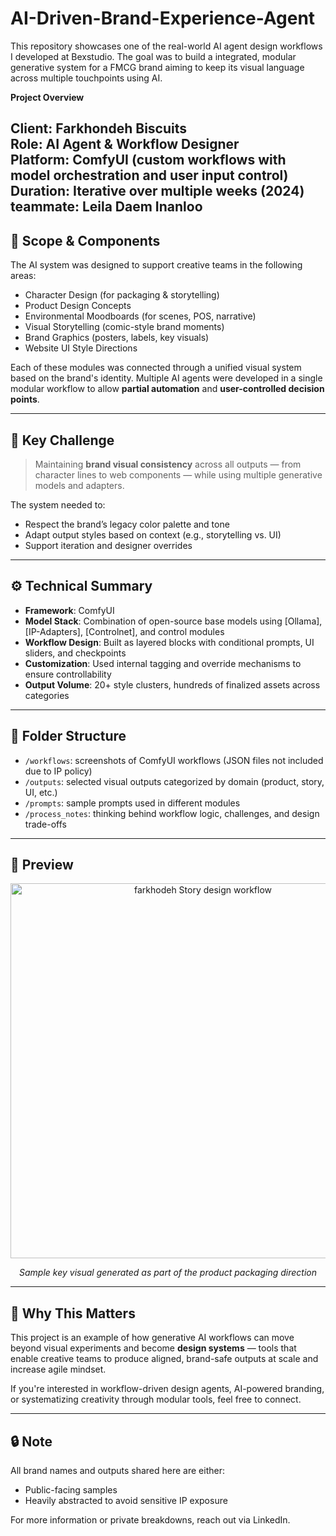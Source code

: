 # AI-Driven-Brand-Experience-Agent
This repository showcases one of the real-world AI agent design workflows I developed at Bexstudio. The goal was to build a integrated, modular generative system for a FMCG brand aiming to keep its visual language across multiple touchpoints using AI.

**Project Overview**

**Client**: Farkhondeh Biscuits  
**Role**: AI Agent & Workflow Designer  
**Platform**: ComfyUI (custom workflows with model orchestration and user input control)  
**Duration**: Iterative over multiple weeks (2024)
**teammate**: Leila Daem Inanloo
---

## 🧩 Scope & Components
The AI system was designed to support creative teams in the following areas:

- Character Design (for packaging & storytelling)
- Product Design Concepts
- Environmental Moodboards (for scenes, POS, narrative)
- Visual Storytelling (comic-style brand moments)
- Brand Graphics (posters, labels, key visuals)
- Website UI Style Directions

Each of these modules was connected through a unified visual system based on the brand's identity. Multiple AI agents were developed in a single modular workflow to allow **partial automation** and **user-controlled decision points**.

---

## 🎯 Key Challenge

> Maintaining **brand visual consistency** across all outputs — from character lines to web components — while using multiple generative models and adapters.

The system needed to:
- Respect the brand’s legacy color palette and tone
- Adapt output styles based on context (e.g., storytelling vs. UI)
- Support iteration and designer overrides

---

## ⚙️ Technical Summary

- **Framework**: ComfyUI
- **Model Stack**: Combination of open-source base models using [Ollama], [IP-Adapters], [Controlnet], and control modules
- **Workflow Design**: Built as layered blocks with conditional prompts, UI sliders, and checkpoints
- **Customization**: Used internal tagging and override mechanisms to ensure controllability
- **Output Volume**: 20+ style clusters, hundreds of finalized assets across categories

---

## 📁 Folder Structure

- `/workflows`: screenshots of ComfyUI workflows (JSON files not included due to IP policy)
- `/outputs`: selected visual outputs categorized by domain (product, story, UI, etc.)
- `/prompts`: sample prompts used in different modules
- `/process_notes`: thinking behind workflow logic, challenges, and design trade-offs

---

## 📸 Preview

<div align="center">
  <img src="outputs/Farkhodeh_Story_Generate_Workflow.jpg" alt="farkhodeh Story design workflow" width="600"/>
  <p><i>Sample key visual generated as part of the product packaging direction</i></p>
</div>

---

## 📌 Why This Matters

This project is an example of how generative AI workflows can move beyond visual experiments and become **design systems** — tools that enable creative teams to produce aligned, brand-safe outputs at scale and increase agile mindset.

If you're interested in workflow-driven design agents, AI-powered branding, or systematizing creativity through modular tools, feel free to connect.

---

## 🔒 Note

All brand names and outputs shared here are either:
- Public-facing samples
- Heavily abstracted to avoid sensitive IP exposure

For more information or private breakdowns, reach out via LinkedIn.


